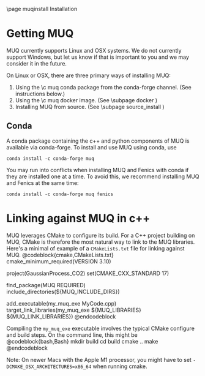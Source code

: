 \page muqinstall Installation

# Getting MUQ
MUQ currently supports Linux and OSX systems.  We do not currently support Windows, but let us know if that is important to you and we may consider it in the future.

On Linux or OSX, there are three primary ways of installing MUQ:
 1. Using the \c muq conda package from the conda-forge channel.  (See instructions below.)
 2. Using the \c muq docker image. (See \subpage docker )
 3. Installing MUQ from source. (See \subpage source_install )


## Conda
A conda package containing the c++ and python components of MUQ is available via conda-forge.   To install and use MUQ using conda, use
```
conda install -c conda-forge muq
```

You may run into conflicts when installing MUQ and Fenics with conda if they are installed one at a time.  To avoid this, we recommend installing MUQ and Fenics at the same time:
```
conda install -c conda-forge muq fenics
```


# Linking against MUQ in c++
MUQ leverages CMake to configure its build.  For a C++ project building on MUQ, CMake is therefore the most natural way to link to the MUQ libraries.   Here's a minimal of example of a <code>CMakeLists.txt</code> file for linking against MUQ.
@codeblock{cmake,CMakeLists.txt}
cmake_minimum_required(VERSION 3.10)

project(GaussianProcess_CO2)
set(CMAKE_CXX_STANDARD 17)

find_package(MUQ REQUIRED)
include_directories(${MUQ_INCLUDE_DIRS})

add_executable(my_muq_exe MyCode.cpp)
target_link_libraries(my_muq_exe ${MUQ_LIBRARIES} ${MUQ_LINK_LIBRARIES})
@endcodeblock

Compiling the <code>my_muq_exe</code> executable involves the typical CMake configure and build steps.  On the command line, this might be
@codeblock{bash,Bash}
mkdir build
cd build
cmake ..
make
@endcodeblock

Note: On newer Macs with the Apple M1 processor, you might have to set <code>-DCMAKE_OSX_ARCHITECTURES=x86_64</code> when running cmake.
